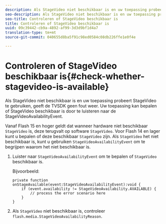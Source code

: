 ```yaml
---
description: Als StageVideo niet beschikbaar is en uw toepassing probeert StageVideo te gebruiken, geeft de TVSDK geen fout weer. Uw toepassing kan bepalen of StageVideo beschikbaar is door te luisteren naar de StageVideoAvailabilityEvent.
seo-description: Als StageVideo niet beschikbaar is en uw toepassing probeert StageVideo te gebruiken, geeft de TVSDK geen fout weer. Uw toepassing kan bepalen of StageVideo beschikbaar is door te luisteren naar de StageVideoAvailabilityEvent.
seo-title: Controleren of StageVideo beschikbaar is
title: Controleren of StageVideo beschikbaar is
uuid: 09c39442-cb9a-4892-af99-3d3d9bf1d4a7
translation-type: tm+mt
source-git-commit: 040655d8ba5f91c98ed0584c08db226ffe1e0f4e

---
```



# Controleren of StageVideo beschikbaar is{#check-whether-stagevideo-is-available}

Als StageVideo niet beschikbaar is en uw toepassing probeert StageVideo te gebruiken, geeft de TVSDK geen fout weer. Uw toepassing kan bepalen of StageVideo beschikbaar is door te luisteren naar de StageVideoAvailabilityEvent.

Vanaf Flash 15 en hoger geldt dat wanneer hardware niet beschikbaar `StageVideo` is, deze terugvalt op software `StageVideo`. Voor Flash 14 en lager kunt u bepalen of deze beschikbaar `StageVideo` zijn. Als `StageVideo` het niet beschikbaar is, kunt u gebruiken `StageVideoAvailabilityEvent` om te begrijpen waarom het niet beschikbaar is.

1. Luister naar `StageVideoAvailabilityEvent` om te bepalen of `StageVideo` beschikbaar is.

   Bijvoorbeeld:

   ```
   private function onStageAvailable(event:StageVideoAvailabilityEvent):void {
       if (event.availability != StageVideoAvailability.AVAILABLE) {
           // process the error scenario here
       }
   }
   ```

1. Als `StageVideo` niet beschikbaar is, controleer `flash.media.StageVideoAvailabilityReason`.
